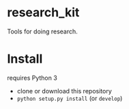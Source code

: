 # research_kit

Tools for doing research.

# Install

requires Python 3

- clone or download this repository
- `python setup.py install` (or `develop`)
